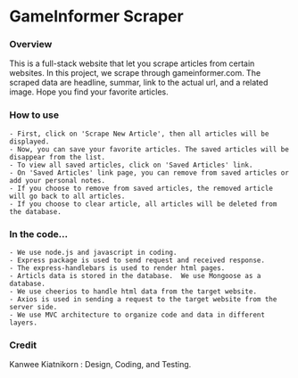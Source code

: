 # GameInformer Scraper

### Overview
This is a full-stack website that let you scrape articles from certain websites. In this project, we scrape through gameinformer.com.  The scraped data are  headline, summar, link to the actual url, and a related image.   Hope you find your favorite articles.

### How to use
    - First, click on 'Scrape New Article', then all articles will be displayed.
    - Now, you can save your favorite articles. The saved articles will be disappear from the list.
    - To view all saved articles, click on 'Saved Articles' link.
    - On 'Saved Articles' link page, you can remove from saved articles or add your personal notes.
    - If you choose to remove from saved articles, the removed article will go back to all articles.
    - If you choose to clear article, all articles will be deleted from the database.
    
    
### In the code...
    - We use node.js and javascript in coding.
    - Express package is used to send request and received response.
    - The express-handlebars is used to render html pages. 
    - Articls data is stored in the database.  We use Mongoose as a database.
    - We use cheerios to handle html data from the target website.
    - Axios is used in sending a request to the target website from the server side.
    - We use MVC architecture to organize code and data in different layers.  

### Credit
Kanwee Kiatnikorn : Design, Coding, and Testing.